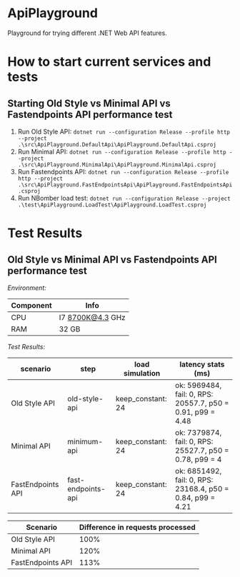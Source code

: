 # ApiPlayground
Playground for trying different .NET Web API features.

# How to start current services and tests

## Starting Old Style vs Minimal API vs Fastendpoints API performance test
1. Run Old Style API: `dotnet run --configuration Release --profile http --project .\src\ApiPlayground.DefaultApi\ApiPlayground.DefaultApi.csproj`
3. Run Minimal API: `dotnet run --configuration Release --profile http --project .\src\ApiPlayground.MinimalApi\ApiPlayground.MinimalApi.csproj`
4. Run Fastendpoints API: `dotnet run --configuration Release --profile http --project .\src\ApiPlayground.FastEndpointsApi\ApiPlayground.FastEndpointsApi.csproj`
5. Run NBomber load test: `dotnet run --configuration Release --project .\test\ApiPlayground.LoadTest\ApiPlayground.LoadTest.csproj`

# Test Results

## Old Style vs Minimal API vs Fastendpoints API performance test

_Environment:_

| Component| Info             |
| -------- | ---------------- |
| CPU      | I7 8700K@4.3 GHz |
| RAM      | 32 GB            |

_Test Results:_

| scenario          | step               | load simulation   | latency stats (ms)                                         |
| ----------------- | ------------------ | ----------------- | ---------------------------------------------------------- |
| Old Style API     | old-style-api      | keep_constant: 24 | ok: 5969484, fail: 0, RPS: 20557.7, p50 = 0.91, p99 = 4.48 |
| Minimal API       | minimum-api        | keep_constant: 24 | ok: 7379874, fail: 0, RPS: 25527.7, p50 = 0.78, p99 = 4    |
| FastEndpoints API | fast-endpoints-api | keep_constant: 24 | ok: 6851492, fail: 0, RPS: 23168.4, p50 = 0.84, p99 = 4.21 |

| Scenario          | Difference in requests processed |
| ----------------  | -------------------------------- |
| Old Style API     | 100%                             |
| Minimal API       | 120%                             |
| FastEndpoints API | 113%                             |
